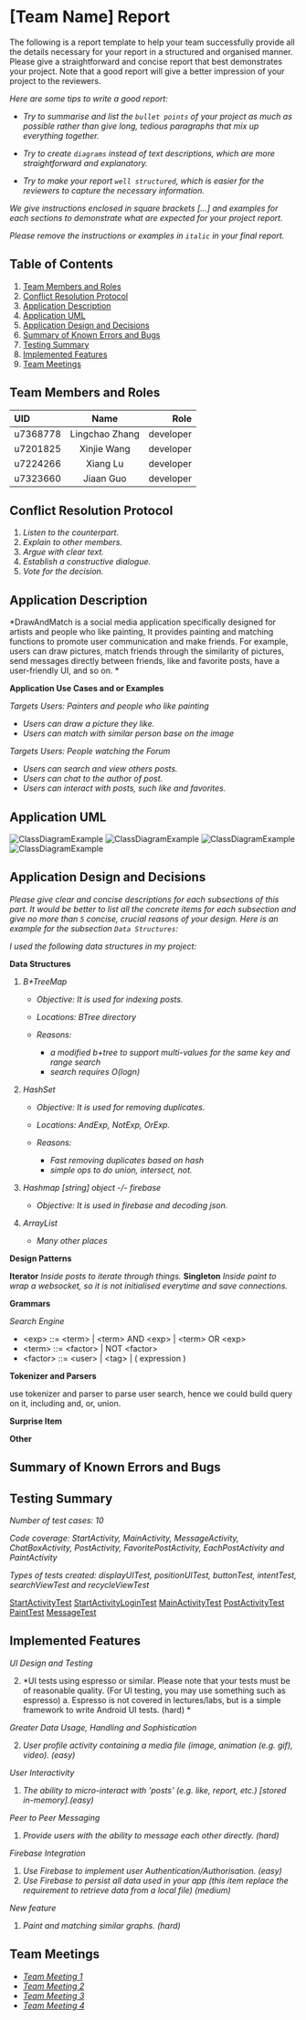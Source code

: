 # [Team Name] Report

The following is a report template to help your team successfully provide all the details necessary for your report in a structured and organised manner. Please give a straightforward and concise report that best demonstrates your project. Note that a good report will give a better impression of your project to the reviewers.

*Here are some tips to write a good report:*

* *Try to summarise and list the `bullet points` of your project as much as possible rather than give long, tedious paragraphs that mix up everything together.*

* *Try to create `diagrams` instead of text descriptions, which are more straightforward and explanatory.*

* *Try to make your report `well structured`, which is easier for the reviewers to capture the necessary information.*

*We give instructions enclosed in square brackets [...] and examples for each sections to demonstrate what are expected for your project report.*

*Please remove the instructions or examples in `italic` in your final report.*

## Table of Contents

1. [Team Members and Roles](#team-members-and-roles)
2. [Conflict Resolution Protocol](#conflict-resolution-protocol)
2. [Application Description](#application-description)
3. [Application UML](#application-uml)
3. [Application Design and Decisions](#application-design-and-decisions)
4. [Summary of Known Errors and Bugs](#summary-of-known-errors-and-bugs)
5. [Testing Summary](#testing-summary)
6. [Implemented Features](#implemented-features)
7. [Team Meetings](#team-meetings)

## Team Members and Roles

| UID | Name | Role |
| :--- | :----: | ---: |
| u7368778 | Lingchao Zhang | developer |
| u7201825 | Xinjie Wang | developer |
| u7224266 | Xiang Lu | developer |
| u7323660 | Jiaan Guo | developer |

## Conflict Resolution Protocol

1. *Listen to the counterpart.*
2. *Explain to other members.*
3. *Argue with clear text.*
4. *Establish a constructive dialogue.*
5. *Vote for the decision.*

## Application Description

*DrawAndMatch is a social media application specifically designed for artists and people who like painting, It provides painting and matching functions to promote user communication and make friends. For example, users can draw pictures, match friends through the similarity of pictures, send messages directly between friends, like and favorite posts, have a user-friendly UI, and so on. *

**Application Use Cases and or Examples**

*Targets Users: Painters and people who like painting*

* *Users can draw a picture they like.*
* *Users can match with similar person base on the image*

*Targets Users: People watching the Forum*

* *Users can search and view others posts.*
* *Users can chat to the author of post.*
* *Users can interact with posts, such like and favorites.*

## Application UML

![ClassDiagramExample](/Group%20Assignment/images/chatUml.jpeg)
![ClassDiagramExample](/Group%20Assignment/images/paintUml.jpeg)
![ClassDiagramExample](/Group%20Assignment/images/postUml.jpeg)
![ClassDiagramExample](/Group%20Assignment/images/searchUml.jpeg)

## Application Design and Decisions

*Please give clear and concise descriptions for each subsections of this part. It would be better to list all the concrete items for each subsection and give no more than `5` concise, crucial reasons of your design. Here is an example for the subsection `Data Structures`:*

*I used the following data structures in my project:*

**Data Structures**
1. *B+TreeMap*
   * *Objective: It is used for indexing posts.*

   * *Locations: BTree directory*

   * *Reasons:*

      * *a modified b+tree to support multi-values for the same key and range search*
      * *search requires O(logn)*

2. *HashSet*
   * *Objective: It is used for removing duplicates.*

   * *Locations: AndExp, NotExp, OrExp.*

   * *Reasons:*

      * *Fast removing duplicates based on hash*
      * *simple ops to do union, intersect, not.*

3. *Hashmap [string] object -/- firebase*
   * *Objective: It is used in firebase and decoding json.*


4. *ArrayList*
   * *Many other places*
    
**Design Patterns**

**Iterator**
*Inside posts to iterate through things.*
**Singleton**
*Inside paint to wrap a websocket, so it is not initialised everytime and save connections.*

**Grammars**

*Search Engine*

* \<exp\> ::= \<term\> | \<term\> AND \<exp\> | \<term\> OR \<exp\>
  <br>
* \<term\>   ::=  \<factor\> | NOT \<factor\>
  <br>
* \<factor\> ::= \<user\> | \<tag\> | ( expression )

**Tokenizer and Parsers**

use tokenizer and parser to parse user search, hence we could build query on it, including and, or, union.

**Surprise Item**

**Other**

## Summary of Known Errors and Bugs

## Testing Summary

*Number of test cases: 10*

*Code coverage: StartActivity, MainActivity, MessageActivity, ChatBoxActivity, PostActivity, FavoritePostActivity, EachPostActivity and PaintActivity*

*Types of tests created: displayUITest, positionUITest, buttonTest, intentTest, searchViewTest and recycleViewTest*

[StartActivityTest](/Group%20Assignment/images/test1.png)
[StartActivityLoginTest](/Group%20Assignment/images/test2.png)
[MainActivityTest](/Group%20Assignment/images/test4.png)
[PostActivityTest](/Group%20Assignment/images/test3.png)
[PaintTest](/Group%20Assignment/images/test5.png)
[MessageTest](/Group%20Assignment/images/test6.png)

## Implemented Features

*UI Design and Testing*

2. *UI tests using espresso or similar. Please note that your tests must be of reasonable quality. (For UI testing, you may use something such as espresso) a. Espresso is not covered in lectures/labs, but is a simple framework to write Android UI tests. (hard) *

*Greater Data Usage, Handling and Sophistication*

2. *User profile activity containing a media file (image, animation (e.g. gif), video). (easy)*

*User Interactivity*

1. *The ability to micro-interact with 'posts' (e.g. like, report, etc.) [stored in-memory].(easy)*

*Peer to Peer Messaging*

1. *Provide users with the ability to message each other directly. (hard)*

*Firebase Integration*

1. *Use Firebase to implement user Authentication/Authorisation. (easy)*
2. *Use Firebase to persist all data used in your app (this item replace the requirement to retrieve data from a local file) (medium)*

*New feature*

1. *Paint and matching similar graphs. (hard)*

## Team Meetings

- *[Team Meeting 1](/Group%20Assignment/MeetingMinuteWeek6.md)*
- *[Team Meeting 2](/Group%20Assignment/MeetingMinutesWeek7.md)*
- *[Team Meeting 3](/Group%20Assignment/MettingMinutesWeek8.md)*
- *[Team Meeting 4](/Group%20Assignment/MeetingMinutesWeek9.md)*
